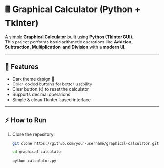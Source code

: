 # 🖩 Graphical Calculator (Python + Tkinter)

A simple **Graphical Calculator** built using **Python (Tkinter GUI)**.  
This project performs basic arithmetic operations like **Addition, Subtraction, Multiplication, and Division** with a **modern UI**.

---

## 🚀 Features
- Dark theme design 🎨  
- Color-coded buttons for better usability  
- Clear button (`C`) to reset the calculator  
- Supports decimal operations  
- Simple & clean Tkinter-based interface  

---



## ⚡ How to Run
1. Clone the repository:
   ```bash
   git clone https://github.com/your-username/graphical-calculator.git

   cd graphical-calculator

   python calculator.py

   


